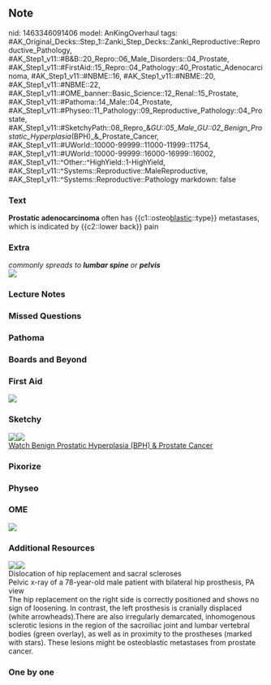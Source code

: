 ## Note
nid: 1463346091406
model: AnKingOverhaul
tags: #AK_Original_Decks::Step_1::Zanki_Step_Decks::Zanki_Reproductive::Reproductive_Pathology, #AK_Step1_v11::#B&B::20_Repro::06_Male_Disorders::04_Prostate, #AK_Step1_v11::#FirstAid::15_Repro::04_Pathology::40_Prostatic_Adenocarcinoma, #AK_Step1_v11::#NBME::16, #AK_Step1_v11::#NBME::20, #AK_Step1_v11::#NBME::22, #AK_Step1_v11::#OME_banner::Basic_Science::12_Renal::15_Prostate, #AK_Step1_v11::#Pathoma::14_Male::04_Prostate, #AK_Step1_v11::#Physeo::11_Pathology::09_Reproductive_Pathology::04_Prostate, #AK_Step1_v11::#SketchyPath::08_Repro_&_GU::05_Male_GU::02_Benign_Prostatic_Hyperplasia_(BPH)_&_Prostate_Cancer, #AK_Step1_v11::#UWorld::10000-99999::11000-11999::11754, #AK_Step1_v11::#UWorld::10000-99999::16000-16999::16002, #AK_Step1_v11::^Other::^HighYield::1-HighYield, #AK_Step1_v11::^Systems::Reproductive::MaleReproductive, #AK_Step1_v11::^Systems::Reproductive::Pathology
markdown: false

### Text
<div>
  <b>Prostatic adenocarcinoma</b> often has
  {{c1::osteo<u>blastic</u>::type}} metastases, which is indicated
  by {{c2::lower back}} pain
</div>

### Extra
<div>
  <i>commonly spreads to</i> <b style="font-style: italic;">lumbar
  spine</b> <i>or</i> <b style="font-style: italic;">pelvis</b>
</div>
<div><img src="paste-164939629068726.jpg"></div>

### Lecture Notes


### Missed Questions


### Pathoma


### Boards and Beyond


### First Aid
<img src="tmpQGRhFV.png">

### Sketchy
<div><img src=
"clip_image001-2603bc1e5d55f34cfa0c139f2409798987537ad5.jpg"><img src="clip_image002-f55717463a21e3ab2ad27b190934b7ef892c544b.jpg"></div><a href="https://dashboard.sketchy.com/study/medical/courses/medical-pathophysiology/units/medical-pathophysiology-reproductive-gu/videos/medical-pathophysiology-reproductive-and-gu-male-gu-benign-prostatic-hyperplasia-bph-and-prostate-cancer?utm_source=anki&utm_medium=partnership&utm_campaign=february_update&utm_content=medical">Watch
Benign Prostatic Hyperplasia (BPH) & Prostate Cancer</a>

### Pixorize


### Physeo


### OME
<div class="ome-widget">
  <a href=
  "https://onlinemeded.org/spa/renal/prostate/acquire?ref=anki"><img src="_OME_AnkiFlashcards_Lesson_6.png"></a>
</div>

### Additional Resources
<div><img src="big_5769bf9d07f4a.jpg"><img src=
"5769bf9d07f4a.jpg"></div>
<div>
  <div>
    <div>
      Dislocation of hip replacement and sacral scleroses
    </div>
  </div>
  <div>
    <div>
      <div>
        Pelvic x-ray of a 78-year-old male patient with bilateral
        hip prosthesis, PA view
      </div>
      <div>
        The hip replacement on the right side is correctly
        positioned and shows no sign of loosening. In contrast, the
        left prosthesis is cranially displaced (white
        arrowheads).There are also irregularly demarcated,
        inhomogenous sclerotic lesions in the region of the
        sacroiliac joint and lumbar vertebral bodies (green
        overlay), as well as in proximity to the prostheses (marked
        with stars). These lesions might be osteoblastic metastases
        from prostate cancer.
      </div>
    </div>
  </div>
</div>

### One by one

